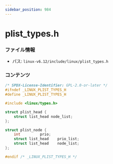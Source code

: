 ```yaml
---
sidebar_position: 984
---
```

# plist_types.h

### ファイル情報

- パス: `linux-v6.12/include/linux/plist_types.h`

### コンテンツ

```h
/* SPDX-License-Identifier: GPL-2.0-or-later */
#ifndef _LINUX_PLIST_TYPES_H
#define _LINUX_PLIST_TYPES_H

#include <linux/types.h>

struct plist_head {
	struct list_head node_list;
};

struct plist_node {
	int			prio;
	struct list_head	prio_list;
	struct list_head	node_list;
};

#endif /* _LINUX_PLIST_TYPES_H */

```

